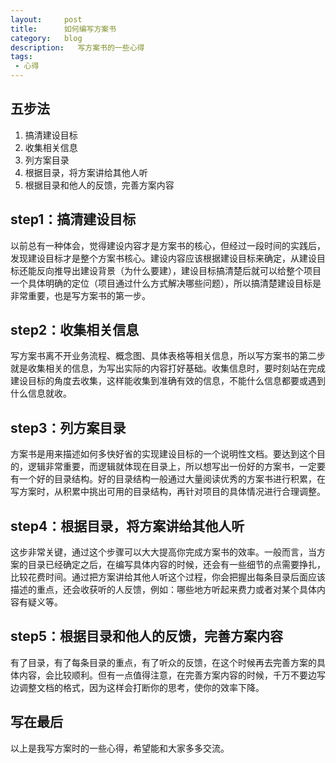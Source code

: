 ```yaml
---
layout:     post
title:      如何编写方案书
category:   blog
description:   写方案书的一些心得
tags:
 - 心得
---
```


## 五步法
1. 搞清建设目标
2. 收集相关信息
3. 列方案目录
4. 根据目录，将方案讲给其他人听
5. 根据目录和他人的反馈，完善方案内容

## step1：搞清建设目标
以前总有一种体会，觉得建设内容才是方案书的核心，但经过一段时间的实践后，发现建设目标才是整个方案书核心。建设内容应该根据建设目标来确定，从建设目标还能反向推导出建设背景（为什么要建），建设目标搞清楚后就可以给整个项目一个具体明确的定位（项目通过什么方式解决哪些问题），所以搞清楚建设目标是非常重要，也是写方案书的第一步。

## step2：收集相关信息
写方案书离不开业务流程、概念图、具体表格等相关信息，所以写方案书的第二步就是收集相关的信息，为写出实际的内容打好基础。收集信息时，要时刻站在完成建设目标的角度去收集，这样能收集到准确有效的信息，不能什么信息都要或遇到什么信息就收。

## step3：列方案目录
方案书是用来描述如何多快好省的实现建设目标的一个说明性文档。要达到这个目的，逻辑非常重要，而逻辑就体现在目录上，所以想写出一份好的方案书，一定要有一个好的目录结构。好的目录结构一般通过大量阅读优秀的方案书进行积累，在写方案时，从积累中挑出可用的目录结构，再针对项目的具体情况进行合理调整。

## step4：根据目录，将方案讲给其他人听
这步非常关键，通过这个步骤可以大大提高你完成方案书的效率。一般而言，当方案的目录已经确定之后，在编写具体内容的时候，还会有一些细节的点需要挣扎，比较花费时间。通过把方案讲给其他人听这个过程，你会把握出每条目录后面应该描述的重点，还会收获听的人反馈，例如：哪些地方听起来费力或者对某个具体内容有疑义等。

## step5：根据目录和他人的反馈，完善方案内容
有了目录，有了每条目录的重点，有了听众的反馈，在这个时候再去完善方案的具体内容，会比较顺利。但有一点值得注意，在完善方案内容的时候，千万不要边写边调整文档的格式，因为这样会打断你的思考，使你的效率下降。

## 写在最后
以上是我写方案时的一些心得，希望能和大家多多交流。


